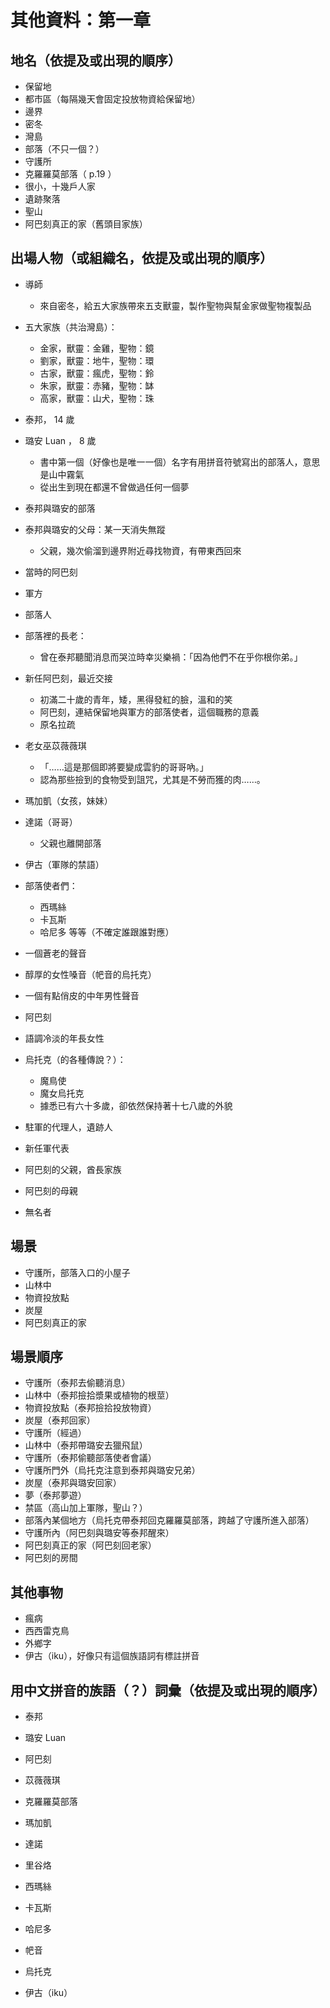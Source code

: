 # 其他資料：第一章

## 地名（依提及或出現的順序）

- 保留地
- 都市區（每隔幾天會固定投放物資給保留地）
- 邊界
- 密冬
- 灣島
- 部落（不只一個？）
- 守護所
- 克羅羅莫部落（ p.19 ）
- 很小，十幾戶人家
- 遺跡聚落
- 聖山
- 阿巴刻真正的家（舊頭目家族）

## 出場人物（或組織名，依提及或出現的順序）

- 導師

  - 來自密冬，給五大家族帶來五支獸靈，製作聖物與幫金家做聖物複製品

- 五大家族（共治灣島）：

  - 金家，獸靈：金雞，聖物：鏡
  - 劉家，獸靈：地牛，聖物：環
  - 古家，獸靈：瘋虎，聖物：鈴
  - 朱家，獸靈：赤豬，聖物：缽
  - 高家，獸靈：山犬，聖物：珠

- 泰邦， 14 歲

- 璐安 Luan ， 8 歲

  - 書中第一個（好像也是唯一一個）名字有用拼音符號寫出的部落人，意思是山中霧氣
  - 從出生到現在都還不曾做過任何一個夢

- 泰邦與璐安的部落

- 泰邦與璐安的父母：某一天消失無蹤

  - 父親，幾次偷溜到邊界附近尋找物資，有帶東西回來

- 當時的阿巴刻

- 軍方

- 部落人

- 部落裡的長老：

  - 曾在泰邦聽聞消息而哭泣時幸災樂禍：「因為他們不在乎你根你弟。」

- 新任阿巴刻，最近交接

  - 初滿二十歲的青年，矮，黑得發紅的臉，溫和的笑
  - 阿巴刻，連結保留地與軍方的部落使者，這個職務的意義
  - 原名拉疏

- 老女巫苡薇薇琪

  - 「……這是那個即將要變成雲豹的哥哥吶。」
  - 認為那些撿到的食物受到詛咒，尤其是不勞而獲的肉……。

- 瑪加凱（女孩，妹妹）
- 達諾（哥哥）

  - 父親也離開部落

- 伊古（軍隊的禁語）

- 部落使者們：

  - 西瑪絲
  - 卡瓦斯
  - 哈尼多
    等等（不確定誰跟誰對應）

- 一個蒼老的聲音
- 醇厚的女性嗓音（帊音的烏托克）
- 一個有點俏皮的中年男性聲音
- 阿巴刻
- 語調冷淡的年長女性

- 烏托克（的各種傳說？）：

  - 魔鳥使
  - 魔女烏托克
  - 據悉已有六十多歲，卻依然保持著十七八歲的外貌

- 駐軍的代理人，遺跡人
- 新任軍代表

- 阿巴刻的父親，酋長家族
- 阿巴刻的母親

- 無名者

## 場景

- 守護所，部落入口的小屋子
- 山林中
- 物資投放點
- 炭屋
- 阿巴刻真正的家

## 場景順序

- 守護所（泰邦去偷聽消息）
- 山林中（泰邦撿拾漿果或植物的根莖）
- 物資投放點（泰邦撿拾投放物資）
- 炭屋（泰邦回家）
- 守護所（經過）
- 山林中（泰邦帶璐安去獵飛鼠）
- 守護所（泰邦偷聽部落使者會議）
- 守護所門外（烏托克注意到泰邦與璐安兄弟）
- 炭屋（泰邦與璐安回家）
- 夢（泰邦夢遊）
- 禁區（高山加上軍隊，聖山？）
- 部落內某個地方（烏托克帶泰邦回克羅羅莫部落，跨越了守護所進入部落）
- 守護所內（阿巴刻與璐安等泰邦醒來）
- 阿巴刻真正的家（阿巴刻回老家）
- 阿巴刻的房間

## 其他事物

- 瘋病
- 西西雷克鳥
- 外鄉字
- 伊古（iku），好像只有這個族語詞有標註拼音

## 用中文拼音的族語（？）詞彙（依提及或出現的順序）

- 泰邦
- 璐安 Luan
- 阿巴刻
- 苡薇薇琪
- 克羅羅莫部落
- 瑪加凱
- 達諾

- 里谷烙

- 西瑪絲
- 卡瓦斯
- 哈尼多

- 帊音
- 烏托克

- 伊古（iku）
